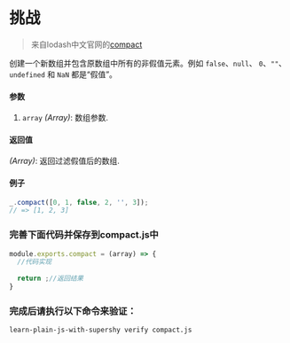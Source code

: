 # 挑战

> 来自lodash中文官网的[compact](http://lodashjs.com/docs/#_compactarray)

创建一个新数组并包含原数组中所有的非假值元素。例如 `false`、`null`、 `0`、`""`、`undefined` 和 `NaN` 都是“假值”。

#### 参数

1. `array` *(Array)*: 数组参数.

#### 返回值

*(Array)*: 返回过滤假值后的数组.

#### 例子

```javascript
_.compact([0, 1, false, 2, '', 3]);
// => [1, 2, 3]
```

### 完善下面代码并保存到compact.js中

```javascript
module.exports.compact = (array) => {
  //代码实现
  
  return ;//返回结果
}
```

### 完成后请执行以下命令来验证：

```learn-plain-js-with-supershy verify compact.js```

